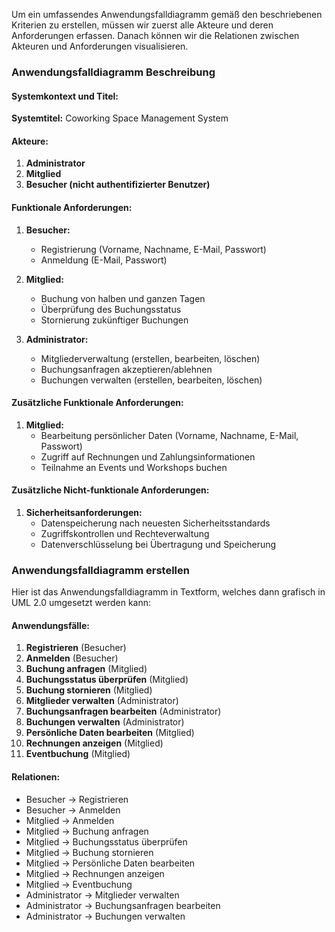 Um ein umfassendes Anwendungsfalldiagramm gemäß den beschriebenen Kriterien zu erstellen, müssen wir zuerst alle Akteure und deren Anforderungen erfassen. Danach können wir die Relationen zwischen Akteuren und Anforderungen visualisieren.

### Anwendungsfalldiagramm Beschreibung

#### Systemkontext und Titel:
**Systemtitel:** Coworking Space Management System

#### Akteure:
1. **Administrator**
2. **Mitglied**
3. **Besucher (nicht authentifizierter Benutzer)**

#### Funktionale Anforderungen:
1. **Besucher:**
   - Registrierung (Vorname, Nachname, E-Mail, Passwort)
   - Anmeldung (E-Mail, Passwort)
   
2. **Mitglied:**
   - Buchung von halben und ganzen Tagen
   - Überprüfung des Buchungsstatus
   - Stornierung zukünftiger Buchungen
   
3. **Administrator:**
   - Mitgliederverwaltung (erstellen, bearbeiten, löschen)
   - Buchungsanfragen akzeptieren/ablehnen
   - Buchungen verwalten (erstellen, bearbeiten, löschen)

#### Zusätzliche Funktionale Anforderungen:
1. **Mitglied:**
   - Bearbeitung persönlicher Daten (Vorname, Nachname, E-Mail, Passwort)
   - Zugriff auf Rechnungen und Zahlungsinformationen
   - Teilnahme an Events und Workshops buchen

#### Zusätzliche Nicht-funktionale Anforderungen:
1. **Sicherheitsanforderungen:**
   - Datenspeicherung nach neuesten Sicherheitsstandards
   - Zugriffskontrollen und Rechteverwaltung
   - Datenverschlüsselung bei Übertragung und Speicherung

### Anwendungsfalldiagramm erstellen

Hier ist das Anwendungsfalldiagramm in Textform, welches dann grafisch in UML 2.0 umgesetzt werden kann:

#### Anwendungsfälle:
1. **Registrieren** (Besucher)
2. **Anmelden** (Besucher)
3. **Buchung anfragen** (Mitglied)
4. **Buchungsstatus überprüfen** (Mitglied)
5. **Buchung stornieren** (Mitglied)
6. **Mitglieder verwalten** (Administrator)
7. **Buchungsanfragen bearbeiten** (Administrator)
8. **Buchungen verwalten** (Administrator)
9. **Persönliche Daten bearbeiten** (Mitglied)
10. **Rechnungen anzeigen** (Mitglied)
11. **Eventbuchung** (Mitglied)

#### Relationen:
- Besucher -> Registrieren
- Besucher -> Anmelden
- Mitglied -> Anmelden
- Mitglied -> Buchung anfragen
- Mitglied -> Buchungsstatus überprüfen
- Mitglied -> Buchung stornieren
- Mitglied -> Persönliche Daten bearbeiten
- Mitglied -> Rechnungen anzeigen
- Mitglied -> Eventbuchung
- Administrator -> Mitglieder verwalten
- Administrator -> Buchungsanfragen bearbeiten
- Administrator -> Buchungen verwalten

